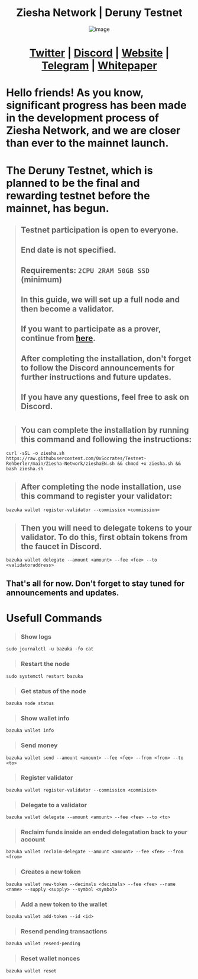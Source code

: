 <h1 align="center">Ziesha Network | Deruny Testnet</h1>

<div align="center">

![image](https://user-images.githubusercontent.com/108215275/230774400-08a2c51b-ee74-4884-95a9-de45d1bd8725.png)

# [Twitter](https://twitter.com/ZieshaNetwork) | [Discord](https://discord.gg/zieshanetwork) | [Website](https://ziesha.network/) | [Telegram](https://t.me/ZieshaNetworkOfficial) | [Whitepaper](https://hackmd.io/_Sw5u2lUR9GfBV5vwtoMSQ)

</div>

# Hello friends! As you know, significant progress has been made in the development process of Ziesha Network, and we are closer than ever to the mainnet launch.
# The Deruny Testnet, which is planned to be the final and rewarding testnet before the mainnet, has begun.

> ## Testnet participation is open to everyone.
> ## End date is not specified.
> ## Requirements: `2CPU 2RAM 50GB SSD` (minimum)
> ## In this guide, we will set up a full node and then become a validator.
> ## If you want to participate as a prover, continue from [here](https://github.com/ziesha-network/zoro).
> ## After completing the installation, don't forget to follow the Discord announcements for further instructions and future updates.
> ## If you have any questions, feel free to ask on Discord.
# 
> ## You can complete the installation by running this command and following the instructions:
```
curl -sSL -o ziesha.sh https://raw.githubusercontent.com/0xSocrates/Testnet-Rehberler/main/Ziesha-Network/zieshaEN.sh && chmod +x ziesha.sh && bash ziesha.sh
```

> ## After completing the node installation, use this command to register your validator:
```
bazuka wallet register-validator --commission <commission>
```

> ## Then you will need to delegate tokens to your validator. To do this, first obtain tokens from the faucet in Discord.
```
bazuka wallet delegate --amount <amount> --fee <fee> --to <validatoraddress>
```
## That's all for now. Don't forget to stay tuned for announcements and updates.
#

# Usefull Commands
> ### Show logs
```
sudo journalctl -u bazuka -fo cat
```
> ### Restart the node
```
sudo systemctl restart bazuka
```
> ### Get status of the node
```
bazuka node status
```
> ### Show wallet info
```
bazuka wallet info
```
> ### Send money
```
bazuka wallet send --amount <amount> --fee <fee> --from <from> --to <to>
```
> ### Register validator
```
bazuka wallet register-validator --commission <commision>
```
> ### Delegate to a validator
```
bazuka wallet delegate --amount <amount> --fee <fee> --to <to>
```
> ### Reclaim funds inside an ended delegatation back to your account
```
bazuka wallet reclaim-delegate --amount <amount> --fee <fee> --from <from>
```
> ### Creates a new token
```
bazuka wallet new-token --decimals <decimals> --fee <fee> --name <name> --supply <supply> --symbol <symbol>
```
> ### Add a new token to the wallet
```
bazuka wallet add-token --id <id>
```
> ### Resend pending transactions
```
bazuka wallet resend-pending
```
> ### Reset wallet nonces
```
bazuka wallet reset
```
